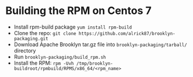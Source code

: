 # Building the RPM on Centos 7

* Install rpm-build package ```yum install rpm-build```
* Clone the repo: ```git clone https://github.com/alrick87/brooklyn-packaging.git```
* Download Apache Brooklyn tar.gz file into ```brooklyn-packaging/tarball/``` directory
* Run ```brooklyn-packaging/build_rpm.sh```
* Install the RPM: ```rpm -Uvh /tmp/brooklyn-buildroot/rpmbuild/RPMS/x86_64/<rpm_name>```
